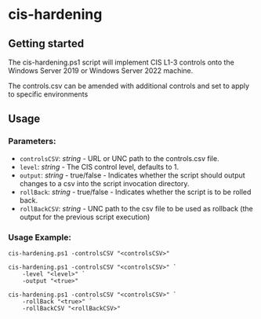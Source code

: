 # cis-hardening

## Getting started

The cis-hardening.ps1 script will implement CIS L1-3 controls onto the Windows Server 2019 or Windows Server 2022 machine.

The controls.csv can be amended with additional controls and set to apply to specific environments

## Usage

### Parameters:
- `controlsCSV`: *string* - URL or UNC path to the controls.csv file.
- `level`: *string* - The CIS control level, defaults to 1.
- `output`: *string* - true/false - Indicates whether the script should output changes to a csv into the script invocation directory.
- `rollBack`: *string* - true/false - Indicates whether the script is to be rolled back.
- `rollBackCSV`: *string* - UNC path to the csv file to be used as rollback (the output for the previous script execution)

### Usage Example:
```powershell-interactive
cis-hardening.ps1 -controlsCSV "<controlsCSV>"
```

```powershell-interactive
cis-hardening.ps1 -controlsCSV "<controlsCSV>" `
    -level "<level>" `
    -output "<true>"
```

```powershell-interactive
cis-hardening.ps1 -controlsCSV "<controlsCSV>" `
    -rollBack "<true>" `
    -rollBackCSV "<rollBackCSV>"
```
